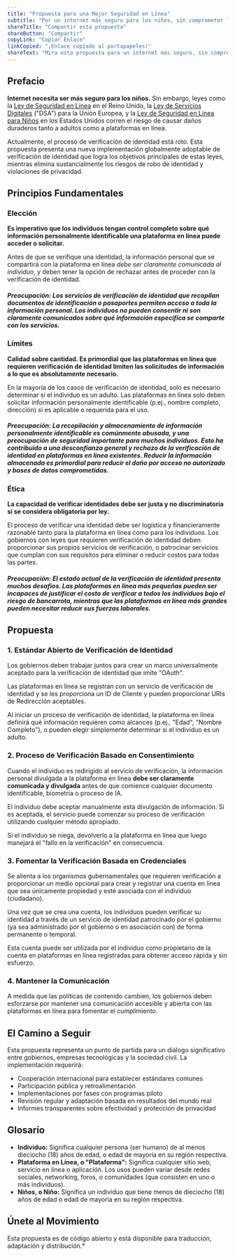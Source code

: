```yaml
---
title: "Propuesta para una Mejor Seguridad en Línea"
subtitle: "Por un internet más seguro para los niños, sin comprometer la privacidad."
shareTitle: "Compartir esta propuesta"
shareButton: "Compartir"
copyLink: "Copiar Enlace"
linkCopied: "¡Enlace copiado al portapapeles!"
shareText: "Mira esta propuesta para un internet más seguro, sin comprometer la privacidad."
---
```


## Prefacio

**Internet necesita ser más seguro para los niños.** Sin embargo, leyes como la [Ley de Seguridad en Línea](https://www.gov.uk/government/publications/online-safety-act-explainer/online-safety-act-explainer) en el Reino Unido, la [Ley de Servicios Digitales](https://commission.europa.eu/strategy-and-policy/priorities-2019-2024/europe-fit-digital-age/digital-services-act_en) ("DSA") para la Unión Europea, y la [Ley de Seguridad en Línea para Niños](https://www.congress.gov/bill/119th-congress/senate-bill/1748/text) en los Estados Unidos corren el riesgo de causar daños duraderos tanto a adultos como a plataformas en línea.

Actualmente, el proceso de verificación de identidad está roto. Esta propuesta presenta una nueva implementación globalmente adoptable de verificación de identidad que logra los objetivos principales de estas leyes, mientras elimina sustancialmente los riesgos de robo de identidad y violaciones de privacidad.

## Principios Fundamentales

### Elección
**Es imperativo que los individuos tengan control completo sobre qué información personalmente identificable una plataforma en línea puede acceder o solicitar.**

Antes de que se verifique una identidad, la información personal que se compartirá con la plataforma en línea *debe ser claramente comunicada al individuo*, y deben tener la opción de rechazar antes de proceder con la verificación de identidad.

##### **Preocupación:** Los servicios de verificación de identidad que recopilan documentos de identificación o pasaportes permiten acceso a toda la información personal. Los individuos no pueden consentir ni son claramente comunicados sobre qué información específica se comparte con los servicios.

### Límites
**Calidad sobre cantidad. Es primordial que las plataformas en línea que requieren verificación de identidad limiten las solicitudes de información a lo que es absolutamente necesario.**

En la mayoría de los casos de verificación de identidad, solo es necesario determinar si el individuo es un adulto. Las plataformas en línea solo deben solicitar información personalmente identificable (p.ej., nombre completo, dirección) si es aplicable o requerida para el uso.

##### **Preocupación:** La recopilación y almacenamiento de información personalmente identificable es comúnmente abusada, y una preocupación de seguridad importante para muchos individuos. Esto ha contribuido a una desconfianza general y rechazo de la verificación de identidad en plataformas en línea existentes. Reducir la información almacenada es primordial para reducir el daño por acceso no autorizado y bases de datos comprometidas.

### Ética
**La capacidad de verificar identidades debe ser justa y no discriminatoria si se considera obligatoria por ley.**

El proceso de verificar una identidad debe ser logística y financieramente razonable tanto para la plataforma en línea como para los individuos. Los gobiernos con leyes que requieren verificación de identidad deben proporcionar sus propios servicios de verificación, o patrocinar servicios que cumplan con sus requisitos para eliminar o reducir costos para todas las partes.

##### **Preocupación:** El estado actual de la verificación de identidad presenta muchos desafíos. Las plataformas en línea más pequeñas pueden ser incapaces de justificar el costo de verificar a todos los individuos bajo el riesgo de bancarrota, mientras que las plataformas en línea más grandes pueden necesitar reducir sus fuerzas laborales.

## Propuesta

### 1. Estándar Abierto de Verificación de Identidad

Los gobiernos deben trabajar juntos para crear un marco universalmente aceptado para la verificación de identidad que imite "OAuth".

Las plataformas en línea se registran con un servicio de verificación de identidad y se les proporciona un ID de Cliente y pueden proporcionar URIs de Redirección aceptables.

Al iniciar un proceso de verificación de identidad, la plataforma en línea definirá qué información requieren como alcances (p.ej., "Edad", "Nombre Completo"), o pueden elegir simplemente determinar si el individuo es un adulto.

### 2. Proceso de Verificación Basado en Consentimiento

Cuando el individuo es redirigido al servicio de verificación, la información personal divulgada a la plataforma en línea **debe ser claramente comunicada y divulgada** antes de que comience cualquier documento identificable, biometría o proceso de IA.

El individuo debe aceptar manualmente esta divulgación de información. Si es aceptada, el servicio puede comenzar su proceso de verificación utilizando cualquier método apropiado.

Si el individuo se niega, devolverlo a la plataforma en línea que luego manejará el "fallo en la verificación" en consecuencia.

### 3. Fomentar la Verificación Basada en Credenciales

Se alienta a los organismos gubernamentales que requieren verificación a proporcionar un medio opcional para crear y registrar una cuenta en línea que sea únicamente propiedad y esté asociada con el individuo (ciudadano).

Una vez que se crea una cuenta, los individuos pueden verificar su identidad a través de un servicio de identidad patrocinado por el gobierno (ya sea administrado por el gobierno o en asociación con) de forma permanente o temporal.

Esta cuenta puede ser utilizada por el individuo como propietario de la cuenta en plataformas en línea registradas para obtener acceso rápida y sin esfuerzo.

### 4. Mantener la Comunicación

A medida que las políticas de contenido cambien, los gobiernos deben esforzarse por mantener una comunicación accesible y abierta con las plataformas en línea para fomentar el cumplimiento.

## El Camino a Seguir

Esta propuesta representa un punto de partida para un diálogo significativo entre gobiernos, empresas tecnológicas y la sociedad civil. La implementación requerirá:

- Cooperación internacional para establecer estándares comunes
- Participación pública y retroalimentación
- Implementaciones por fases con programas piloto
- Revisión regular y adaptación basada en resultados del mundo real
- Informes transparentes sobre efectividad y protección de privacidad

## Glosario
* **Individuo:** Significa cualquier persona (ser humano) de al menos dieciocho (18) años de edad, o edad de mayoría en su región respectiva.
* **Plataforma en Línea, o "Plataforma":** Significa cualquier sitio web, servicio en línea o aplicación. Los usos pueden variar desde redes sociales, networking, foros, o comunidades (que consisten en uno o más individuos).
* **Niños, o Niño:** Significa un individuo que tiene menos de dieciocho (18) años de edad o edad de mayoría en su región respectiva.

## Únete al Movimiento

Esta propuesta es de código abierto y está disponible para traducción, adaptación y distribución.* 